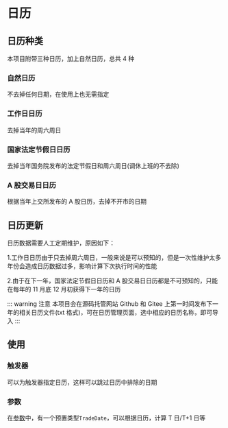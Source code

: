 # 日历

## 日历种类

本项目附带三种日历，加上自然日历，总共 4 种

### 自然日历

不去掉任何日期，在使用上也无需指定

### 工作日日历

去掉当年的周六周日

### 国家法定节假日日历

去掉当年国务院发布的法定节假日和周六周日(调休上班的不去除)

### A 股交易日日历

根据当年上交所发布的 A 股日历，去掉不开市的日期

## 日历更新

日历数据需要人工定期维护，原因如下：

1.工作日日历由于只去掉周六周日，一般来说是可以预知的，但是一次性维护太多年份会造成日历数据过多，影响计算下次执行时间的性能

2.由于在下一年，国家法定节假日日历和 A 股交易日日历都是不可预知的，只能在每年的 11 月底 12 月初获得下一年的日历

::: warning 注意
本项目会在源码托管网站 Github 和 Gitee 上第一时间发布下一年的相关日历文件(txt 格式)，可在日历管理页面，选中相应的日历名称，即可导入
:::

## 使用

### 触发器

可以为触发器指定日历，这样可以跳过日历中排除的日期

### 参数

在[参数](/feature/dispatch/arg.md)中，有一个预置类型`TradeDate`，可以根据日历，计算 T 日/T+1 日等
